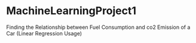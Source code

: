 # MachineLearningProject1
Finding the Relationship between Fuel Consumption and co2 Emission of a Car (Linear Regression Usage)
